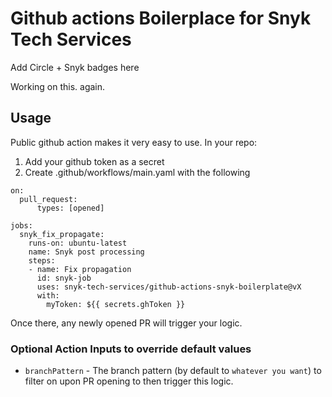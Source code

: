 # Github actions Boilerplace for Snyk Tech Services

Add Circle + Snyk badges here

Working on this. again.

## Usage

Public github action makes it very easy to use. 
In your repo:
1. Add your github token as a secret
2. Create .github/workflows/main.yaml with the following

```
on: 
  pull_request:
      types: [opened]

jobs:
  snyk_fix_propagate:
    runs-on: ubuntu-latest
    name: Snyk post processing
    steps:
    - name: Fix propagation
      id: snyk-job
      uses: snyk-tech-services/github-actions-snyk-boilerplate@vX
      with:
        myToken: ${{ secrets.ghToken }}
```
        

Once there, any newly opened PR will trigger your logic.

### Optional Action Inputs to override default values
- `branchPattern` - The branch pattern (by default to `whatever you want`) to filter on upon PR opening to then trigger this logic.